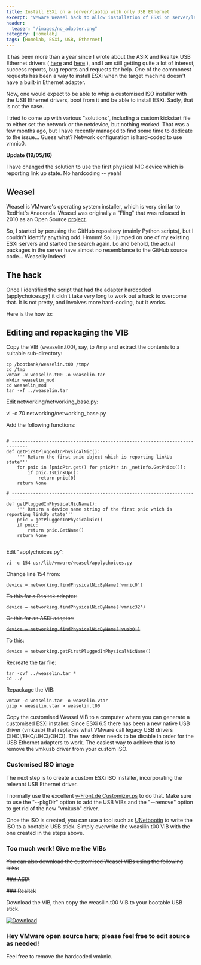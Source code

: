 ```yaml
---
title: Install ESXi on a server/laptop with only USB Ethernet
excerpt: "VMware Weasel hack to allow installation of ESXi on server/laptop with only a USB Ethernet adapter."
header:
  teaser: "/images/no_adapter.png"
category: [Homelab]
tags: [Homelab, ESXi, USB, Ethernet]
---
```


It has been more than a year since I wrote about the ASIX and Realtek USB Ethernet drivers ( [here](/homelab/Want-a-USB-Ethernet-driver-for-ESXi-You-can-have-two/) and [here](/homelab/USB-Ethernet-driver-for-ESXi-6.5/) ), and I am still getting quite a lot of interest, success reports, bug reports and requests for help. One of the commonest requests has been a way to install ESXi when the target machine doesn't have a built-in Ethernet adapter.

Now, one would expect to be able to whip a customised ISO installer with the USB Ethernet drivers, boot from it and be able to install ESXi. Sadly, that is not the case.

I tried to come up with various "solutions", including a custom kickstart file to either set the network or the netdevice, but nothing worked. That was a few months ago, but I have recently managed to find some time to dedicate to the issue... Guess what? Network configuration is hard-coded to use vmnic0.

<div class="notice--warning" markdown="1">  

**Update (19/05/16)**  

I have changed the solution to use the first physical NIC device which is reporting link up state. No hardcoding -- yeah!

<p></p>

</div>

## Weasel

Weasel is VMware's operating system installer, which is very similar to RedHat's Anaconda. Weasel was originally a "Fling" that was released in 2010 as an Open Source [project](https://github.com/vmware/weasel).

So, I started by perusing the GitHub repository (mainly Python scripts), but I couldn't identify anything odd. Hmmm! So, I jumped on one of my existing ESXi servers and started the search again. Lo and behold, the actual packages in the server have almost no resemblance to the GitHub source code... Weaselly indeed!

## The hack

Once I identified the script that had the adapter hardcoded (applychoices.py) it didn't take very long to work out a hack to overcome that. It is not pretty, and involves more hard-coding, but it works.

Here is the how to:

## Editing and repackaging the VIB

Copy the VIB (weaselin.t00), say, to /tmp and extract the contents to a suitable sub-directory:

``` cp /bootbank/weaselin.t00 /tmp/ ```  
``` cd /tmp ```  
``` vmtar -x weaselin.t00 -o weaselin.tar ```  
``` mkdir weaselin_mod ```   
``` cd weaselin_mod ```  
``` tar -xf ../weaselin.tar ```    

Edit networking/networking_base.py:  

vi -c 70 networking/networking_base.py   

Add the following functions:  

```  

# ----------------------------------------------------------------------------
def getFirstPluggedInPhysicalNic():
    ''' Return the first pnic object which is reporting linkUp state'''
    for pnic in [pnicPtr.get() for pnicPtr in _netInfo.GetPnics()]:
        if pnic.IsLinkUp():
            return pnic[0]
    return None

# ----------------------------------------------------------------------------
def getPluggedInPhysicalNicName():
    ''' Return a device name string of the first pnic which is reporting linkUp state'''
    pnic = getPluggedInPhysicalNic()
    if pnic:
        return pnic.GetName()
    return None
    
```

Edit "applychoices.py":  
  
``` vi -c 154 usr/lib/vmware/weasel/applychoices.py ```  
  
Change line 154 from:  
   
~~``` device = networking.findPhysicalNicByName('vmnic0') ```~~  
   
~~To this for a Realtek adapter:~~    
   
~~``` device = networking.findPhysicalNicByName('vmnic32') ```~~ 
   
~~Or this for an ASIX adapter:~~ 
   
~~``` device = networking.findPhysicalNicByName('vusb0') ```~~   

To this:   

``` device = networking.getFirstPluggedInPhysicalNicName() ```  

Recreate the tar file:  
   
``` tar -cvf ../weaselin.tar * ```   
``` cd ../ ```   

Repackage the VIB:  

``` vmtar -c weaselin.tar -o weaselin.vtar ```  
``` gzip < weaselin.vtar > weaselin.t00 ```   

Copy the customised Weasel VIB to a computer where you can generate a customised ESXi installer. Since ESXi 6.5 there has been a new native USB driver (vmkusb) that replaces what VMware call legacy USB drivers (XHCI/EHC/UHCI/OHCI). The new driver needs to be disable in order for the USB Ethernet adapters to work. The easiest way to achieve that is to remove the vmkusb driver from your custom ISO.

### Customised ISO image

The next step is to create a custom ESXi ISO installer, incorporating the relevant USB Ethernet driver. 

I normally use the excellent [v-Front.de Customizer.ps](https://www.v-front.de/p/esxi-customizer-ps.html) to do that. Make sure to use the "--pkgDir" option to add the USB VIBs and the "--remove" option to get rid of the new "vmkusb" driver.

Once the ISO is created, you can use a tool such as [UNetbootin](https://unetbootin.github.io) to write the ISO to a bootable USB stick. Simply overwrite the weasilin.t00 VIB with the one created in the steps above. 

### Too much work! Give me the VIBs

~~You can also download the customised Weasel VIBs using the following links:~~

~~### ASIX~~

~~### Realtek~~


Download the VIB, then copy the weasilin.t00 VIB to your bootable USB stick.  

[ ![Download](https://api.bintray.com/packages/gomesjj/VIBs/weaselling.t00.zip/images/download.svg?version=1.1) ](https://bintray.com/gomesjj/VIBs/weaselling.t00.zip/1.1/link)

### Hey VMware open source here; please feel free to edit source as needed!
 Feel free to remove the hardcoded vmknic.  


